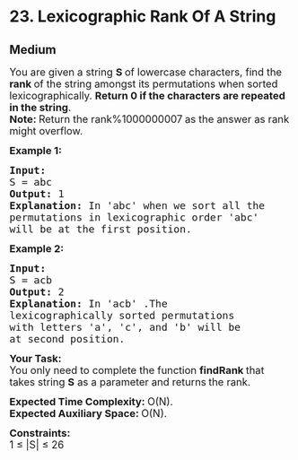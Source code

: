 # 23. Lexicographic Rank Of A String
## Medium 
<div class="problem-statement">
                <p></p><p><span style="font-size:18px">You are given a string <strong>S </strong>of lowercase characters, find the <strong>rank </strong>of the string amongst its permutations when sorted lexicographically. <strong>Return 0 if the characters are repeated in the string</strong>.<br>
<strong>Note: </strong>Return the rank%1000000007<strong> </strong>as the answer as rank might overflow. </span></p>

<p><span style="font-size:18px"><strong>Example 1:</strong></span></p>

<pre><span style="font-size:18px"><strong>Input:
</strong>S = abc
<strong>Output: </strong>1<strong>
Explanation: </strong></span><span style="font-size:18px">In 'abc' when we sort all the
permutations in lexicographic order 'abc'
will be at the first position.</span></pre>

<p><span style="font-size:18px"><strong>Example 2:</strong></span></p>

<pre><span style="font-size:18px"><strong>Input:
</strong>S = acb
<strong>Output: </strong>2<strong>
Explanation: </strong>In 'acb' .</span><span style="font-size:18px">The
lexicographically sorted permutations
with letters 'a', 'c', and 'b' will be
at second position.&nbsp;</span>
</pre>

<p><span style="font-size:18px"><strong>Your Task:</strong><br>
You only need to complete the function <strong>findRank </strong>that takes string <strong>S</strong> as a parameter and returns<strong> </strong>the rank.</span></p>

<p><span style="font-size:18px"><strong>Expected Time Complexity:&nbsp;</strong>O(N).<br>
<strong>Expected Auxiliary Space:&nbsp;</strong>O(N).</span></p>

<p><span style="font-size:18px"><strong>Constraints:</strong></span><br>
<span style="font-size:18px">1 ≤ |S| ≤ 26</span></p>

<p>&nbsp;</p>
 <p></p>
            </div>
